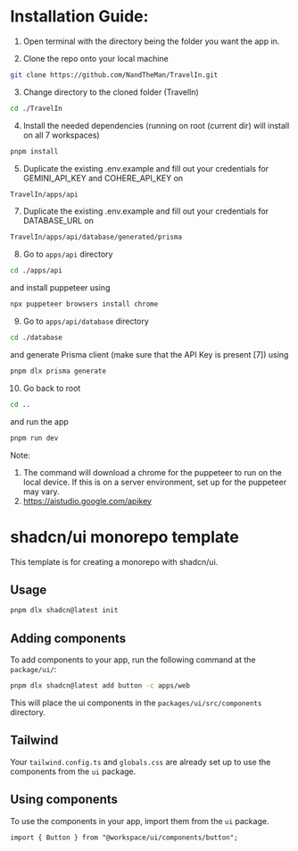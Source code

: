 # Installation Guide:

1. Open terminal with the directory being the folder you want the app in.

2. Clone the repo onto your local machine
```bash
git clone https://github.com/NandTheMan/TravelIn.git
```

3. Change directory to the cloned folder (TravelIn)
```bash
cd ./TravelIn
```

4. Install the needed dependencies (running on root (current dir) will install on all 7 workspaces) 
```bash
pnpm install
```

5. Duplicate the existing .env.example and fill out your credentials for GEMINI_API_KEY and COHERE_API_KEY on 
```bash
TravelIn/apps/api
```

7. Duplicate the existing .env.example and fill out your credentials for DATABASE_URL on 
```bash
TravelIn/apps/api/database/generated/prisma
```

8. Go to `apps/api` directory
```bash
cd ./apps/api
```
and install puppeteer using
```bash
npx puppeteer browsers install chrome
```

9. Go to `apps/api/database` directory
```bash
cd ./database
```
and generate Prisma client (make sure that the API Key is present [7]) using
```bash
pnpm dlx prisma generate
```

10. Go back to root
```bash
cd ..
```
and run the app
```bash
pnpm run dev
```

Note:
1. The command will download a chrome for the puppeteer to run on the local device. If this is on a server environment, set up for the puppeteer may vary.
7. https://aistudio.google.com/apikey




# shadcn/ui monorepo template

This template is for creating a monorepo with shadcn/ui.

## Usage

```bash
pnpm dlx shadcn@latest init
```

## Adding components

To add components to your app, run the following command at the `package/ui/`:

```bash
pnpm dlx shadcn@latest add button -c apps/web
```

This will place the ui components in the `packages/ui/src/components` directory.

## Tailwind

Your `tailwind.config.ts` and `globals.css` are already set up to use the components from the `ui` package.

## Using components

To use the components in your app, import them from the `ui` package.

```tsx
import { Button } from "@workspace/ui/components/button";
```
